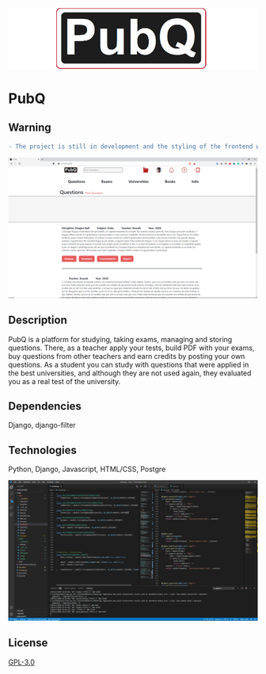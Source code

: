 
![](logo.png)

# PubQ

## Warning

```diff 
- The project is still in development and the styling of the frontend will be the last step.
```
![](Pubq1.png)

## Description

PubQ is a platform for studying, taking exams, managing and storing questions. There, as a teacher apply your tests, build PDF with your exams, buy questions from other teachers and earn credits by posting your own questions. As a student you can study with questions that were applied in the best universities, and although they are not used again, they evaluated you as a real test of the university.

## Dependencies

Django, django-filter

## Technologies

Python, Django, Javascript, HTML/CSS, Postgre

![](Pubq2.png)

## License
[GPL-3.0](https://www.gnu.org/licenses/gpl-3.0.en.html)
